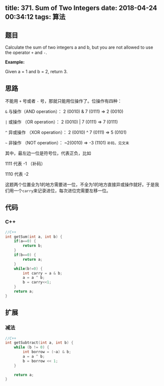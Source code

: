 title: 371. Sum of Two Integers
date: 2018-04-24 00:34:12
tags: 算法
---

## 题目

Calculate the sum of two integers a and b, but you are not allowed to use the operator `+` and `-`.

**Example:**

Given a = 1 and b = 2, return 3.

<!--more-->

## 思路

不能用 `+` 号或者 `-` 号，那就只能用位操作了。位操作有四种：

`&` 与操作（AND operation）： 2 (0010) & 7 (0111) => 2 (0010)

`|` 或操作 （OR operation）： 2 (0010) | 7 (0111) => 7 (0111)

`^` 异或操作 （XOR operation）： 2 (0010) ^ 7 (0111) => 5 (0101)

`~` 非操作 （NOT operation）： ~2(0010) => -3 (1101) `补码，见文末`

其中，最左边一位是符号位，代表正负，比如

1111 代表 -1 （补码）

1110 代表 -2

这题两个位置全为1的地方需要进一位，不全为1的地方直接异或操作就好。于是我们用一个`carry`来记录进位，每次进位完需要左移一位。

## 代码

### C++

```c++
//C++
int getSum(int a, int b) {
    if(a==0) {
        return b;
    } 
    if(b==0) {
        return a;
    } 
    while(b!=0) {
        int carry = a & b;
        a = a ^ b;
        b = carry<<1;
    }
    return a;
}
```




## 扩展

### 减法

```c++
//C++
int getSubtract(int a, int b) {
	while (b != 0) {
		int borrow = (~a) & b;
		a = a ^ b;
		b = borrow << 1;
	}
	
	return a;
}
```



